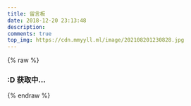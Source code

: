 ```yaml
---
title: 留言板
date: 2018-12-20 23:13:48
description: 
comments: true
top_img: https://cdn.mmyyll.ml/image/202108201230828.jpg
---
```

{% raw %}
    <h3><p id="hitokoto_text">:D 获取中...</p></h3>
	<script>
	  fetch('https://v1.hitokoto.cn?c=a&c=b&c=c&c=h')
		.then(response => response.json())
		.then(data => {
		  const hitokoto = document.getElementById('hitokoto_text')
		  const from = document.getElementById('from')
		  hitokoto.innerText = data.hitokoto+"--《"+data.from+"》"
		})
		.catch(console.error)
	</script>
{% endraw %}